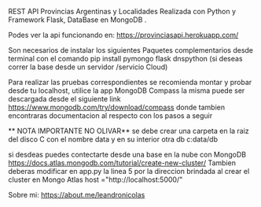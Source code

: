 REST API Provincias Argentinas y Localidades
Realizada con Python y Framework Flask,  DataBase en MongoDB .

Podes ver la api funcionando en:
https://provinciasapi.herokuapp.com/


Son necesarios de instalar los siguientes Paquetes complementarios
desde terminal con el comando pip install 
pymongo 
flask
dnspython (si deseas correr la base desde un servidor /servicio Cloud)

Para realizar las pruebas correspondientes  se recomienda montar y probar desde tu localhost,
utilice la app MongoDB Compass la misma puede ser descargada desde el siguiente link 
https://www.mongodb.com/try/download/compass
donde tambien encontraras documentacion al respecto con los pasos a seguir

** NOTA IMPORTANTE NO OLIVAR**
se debe crear una carpeta en la raiz del disco C con el nombre data y en su interior otra db
c:data/db

si desdeas puedes contectarte desde una base en la nube con MongoDB
https://docs.atlas.mongodb.com/tutorial/create-new-cluster/ 
Tambien deberas modificar en app.py  la linea 5 por la direccion brindada al crear el cluster en Mongo Atlas
host ="http://localhost:5000/"





Sobre mi:
https://about.me/leandronicolas




